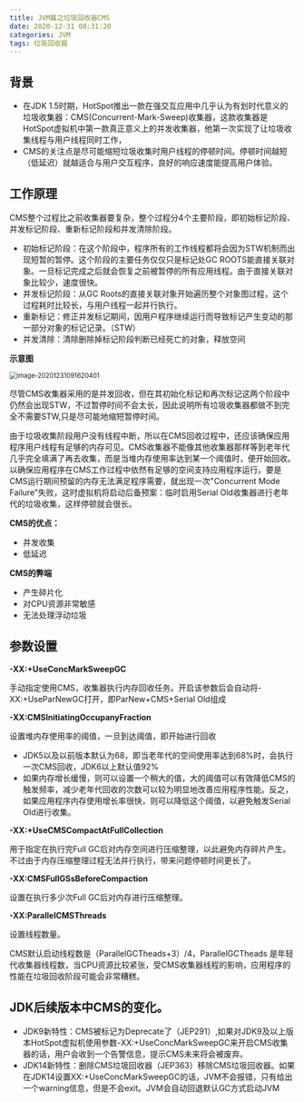 ```yaml
---
title: JVM篇之垃圾回收器CMS
date: 2020-12-31 08:31:20
categories: JVM
tags: 垃圾回收器
---
```


##  背景

- 在JDK 1.5时期，HotSpot推出一款在强交互应用中几乎认为有划时代意义的垃圾收集器：CMS(Concurrent-Mark-Sweep)收集器，这款收集器是HotSpot虚拟机中第一款真正意义上的并发收集器，他第一次实现了让垃圾收集线程与用户线程同时工作，
- CMS的关注点是尽可能缩短垃圾收集时用户线程的停顿时间。停顿时间越短（低延迟）就越适合与用户交互程序，良好的响应速度能提高用户体验。

##  工作原理

CMS整个过程比之前收集器要复杂，整个过程分4个主要阶段，即初始标记阶段、并发标记阶段、重新标记阶段和并发清除阶段。

- 初始标记阶段：在这个阶段中，程序所有的工作线程都将会因为STW机制而出现短暂的暂停。这个阶段的主要任务仅仅只是标记处GC ROOTS能直接关联对象。一旦标记完成之后就会恢复之前被暂停的所有应用线程。由于直接关联对象比较少，速度很快。
- 并发标记阶段：从GC Roots的直接关联对象开始遍历整个对象图过程，这个过程耗时比较长，与用户线程一起并行执行。
- 重新标记：修正并发标记期间，因用户程序继续运行而导致标记产生变动的那一部分对象的标记记录。（STW）
- 并发清除：清除删除掉标记阶段判断已经死亡的对象，释放空间

**示意图**

<img src="https://jameslin23.gitee.io/2020/12/30/JVM篇之垃圾回收器CMS/image-20201231091620401.png" alt="image-20201231091620401" style="zoom:80%;" />

尽管CMS收集器采用的是并发回收，但在其初始化标记和再次标记这两个阶段中仍然会出现STW，不过暂停时间不会太长，因此说明所有垃圾收集器都做不到完全不需要STW,只是尽可能地缩短暂停时间。

由于垃圾收集阶段用户没有线程中断，所以在CMS回收过程中，还应该确保应用程序用户线程有足够的内存可见。CMS收集器不能像其他收集器那样等到老年代几乎完全填满了再去收集，而是当堆内存使用率达到某一个阈值时，便开始回收。以确保应用程序在CMS工作过程中依然有足够的空间支持应用程序运行。要是CMS运行期间预留的内存无法满足程序需要，就出现一次"Concurrent Mode Failure"失败，这时虚拟机将启动后备预案：临时启用Serial Old收集器进行老年代的垃圾收集，这样停顿就会很长。

**CMS的优点：**

- 并发收集
- 低延迟

**CMS的弊端**

- 产生碎片化
- 对CPU资源非常敏感
- 无法处理浮动垃圾

##  参数设置

**-XX:+UseConcMarkSweepGC**

手动指定使用CMS，收集器执行内存回收任务。开启该参数后会自动将-XX:+UseParNewGC打开，即ParNew+CMS+Serial Old组成

**-XX:CMSlnitiatingOccupanyFraction**

设置堆内存使用率的阈值，一旦到达阈值，即开始进行回收

- JDK5以及以前版本默认为68，即当老年代的空间使用率达到68%时，会执行一次CMS回收，JDK6以上默认值92%
- 如果内存增长缓慢，则可以设置一个稍大的值，大的阈值可以有效降低CMS的触发频率，减少老年代回收的次数可以较为明显地改善应用程序性能。反之，如果应用程序内存使用增长率很快，则可以降低这个阈值，以避免触发Serial Old进行收集。

**-XX:+UseCMSCompactAtFullCollection**

用于指定在执行完Full GC后对内存空间进行压缩整理，以此避免内存碎片产生。不过由于内存压缩整理过程无法并行执行，带来问题停顿时间更长了。

**-XX:CMSFullGSsBeforeCompaction**

设置在执行多少次Full GC后对内存进行压缩整理。

**-XX:ParallelCMSThreads**

设置线程数量。

CMS默认启动线程数是（ParallelGCTheads+3）/4，ParallelGCTheads 是年轻代收集器线程数，当CPU资源比较紧张，受CMS收集器线程的影响，应用程序的性能在垃圾回收阶段可能会非常糟糕。

##  JDK后续版本中CMS的变化。

- JDK9新特性：CMS被标记为Deprecate了（JEP291）,如果对JDK9及以上版本HotSpot虚拟机使用参数-XX:+UseConcMarkSweepGC来开启CMS收集器的话，用户会收到一个告警信息，提示CMS未来将会被废弃。
- JDK14新特性：删除CMS垃圾回收器（JEP363）移除CMS垃圾回收器。如果在JDK14设置XX:+UseConcMarkSweepGC的话，JVM不会报错，只有给出一个warning信息，但是不会exit。JVM会自动回退默认GC方式启动JVM
